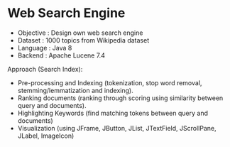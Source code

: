 # Web Search Engine
- Objective : Design own web search engine
- Dataset : 1000 topics from Wikipedia dataset
- Language : Java 8
- Backend : Apache Lucene 7.4

Approach (Search Index):
- Pre-processing and Indexing (tokenization, stop word removal, stemming/lemmatization and indexing).
- Ranking documents (ranking through scoring using similarity between query and documents).
- Highlighting Keywords (find matching tokens between query and documents)
- Visualization (using JFrame, JButton, JList, JTextField, JScrollPane, JLabel, ImageIcon)
